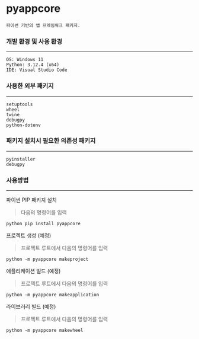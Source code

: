 # pyappcore
~~~
파이썬 기반의 앱 프레임워크 패키지.
~~~


### 개발 환경 및 사용 환경
---
~~~
OS: Windows 11
Python: 3.12.4 (x64)
IDE: Visual Studio Code
~~~


### 사용한 외부 패키지
---
~~~
setuptools
wheel
twine
debugpy
python-dotenv
~~~


### 패키지 설치시 필요한 의존성 패키지
---
~~~
pyinstaller
debugpy
~~~


### 사용방법
---
파이썬 PIP 패키지 설치
> 다음의 명령어를 입력
 
    python pip install pyappcore


프로젝트 생성 (예정)
> 프로젝트 루트에서 다음의 명령어를 입력

    python -m pyappcore makeproject


애플리케이션 빌드 (예정)
> 프로젝트 루트에서 다음의 명령어를 입력

    python -m pyappcore makeapplication


라이브러리 빌드 (예정)
> 프로젝트 루트에서 다음의 명령어를 입력

    python -m pyappcore makewheel

